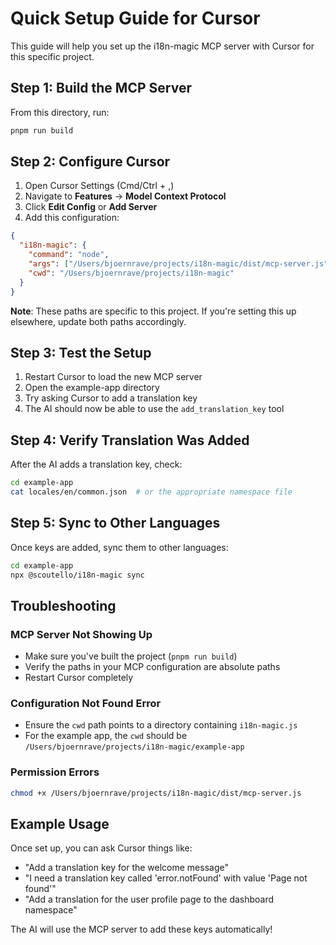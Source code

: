 # Quick Setup Guide for Cursor

This guide will help you set up the i18n-magic MCP server with Cursor for this specific project.

## Step 1: Build the MCP Server

From this directory, run:

```bash
pnpm run build
```

## Step 2: Configure Cursor

1. Open Cursor Settings (Cmd/Ctrl + ,)
2. Navigate to **Features** → **Model Context Protocol**
3. Click **Edit Config** or **Add Server**
4. Add this configuration:

```json
{
  "i18n-magic": {
    "command": "node",
    "args": ["/Users/bjoernrave/projects/i18n-magic/dist/mcp-server.js"],
    "cwd": "/Users/bjoernrave/projects/i18n-magic"
  }
}
```

**Note**: These paths are specific to this project. If you're setting this up elsewhere, update both paths accordingly.

## Step 3: Test the Setup

1. Restart Cursor to load the new MCP server
2. Open the example-app directory
3. Try asking Cursor to add a translation key
4. The AI should now be able to use the `add_translation_key` tool

## Step 4: Verify Translation Was Added

After the AI adds a translation key, check:

```bash
cd example-app
cat locales/en/common.json  # or the appropriate namespace file
```

## Step 5: Sync to Other Languages

Once keys are added, sync them to other languages:

```bash
cd example-app
npx @scoutello/i18n-magic sync
```

## Troubleshooting

### MCP Server Not Showing Up

- Make sure you've built the project (`pnpm run build`)
- Verify the paths in your MCP configuration are absolute paths
- Restart Cursor completely

### Configuration Not Found Error

- Ensure the `cwd` path points to a directory containing `i18n-magic.js`
- For the example app, the `cwd` should be `/Users/bjoernrave/projects/i18n-magic/example-app`

### Permission Errors

```bash
chmod +x /Users/bjoernrave/projects/i18n-magic/dist/mcp-server.js
```

## Example Usage

Once set up, you can ask Cursor things like:

- "Add a translation key for the welcome message"
- "I need a translation key called 'error.notFound' with value 'Page not found'"
- "Add a translation for the user profile page to the dashboard namespace"

The AI will use the MCP server to add these keys automatically!




